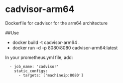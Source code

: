 # cadvisor-arm64
Dockerfile for cadvisor for the arm64 architecture

##Use

- docker build -t cadvisor-arm64 .
- docker run -d -p 8080:8080 cadvisor-arm64:latest

In your prometheus.yml file, add:

```
  - job_name: 'cadvisor'
    static_configs:
      - targets: ['machineip:8080']

```
